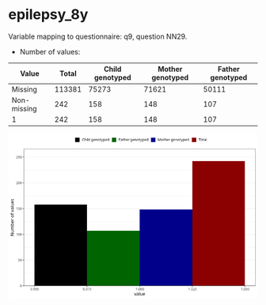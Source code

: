 # epilepsy_8y
Variable mapping to questionnaire: q9, question NN29.
- Number of values:

| Value | Total | Child genotyped | Mother genotyped | Father genotyped |
| ----- | ----- | --------------- | ---------------- | ---------------- |
| Missing | 113381 | 75273 | 71621 | 50111 |
| Non-missing | 242 | 158 | 148 | 107 |
| 1 | 242 | 158 | 148 | 107 |



![](epilepsy_8y_n.png)



